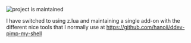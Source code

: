 ![project is maintained](https://img.shields.io/maintenance/no/2024.svg)

I have switched to using z.lua and maintaining a single add-on with the different nice tools that I normally use at https://github.com/hanoii/ddev-pimp-my-shell
